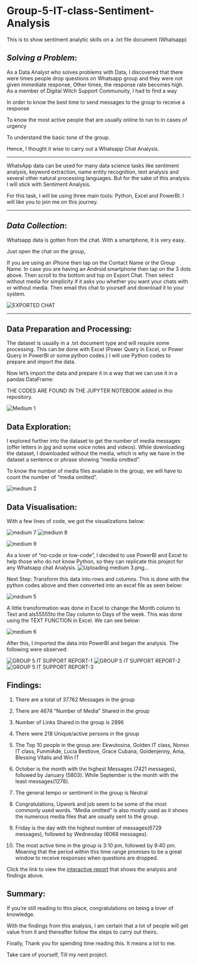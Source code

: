 # Group-5-IT-class-Sentiment-Analysis
This is to show sentiment analytic skills on a .txt file document (Whatsapp)

## *Solving a Problem*:

As a Data Analyst who solves problems with Data, I discovered that there were times people drop questions on Whatsapp group and they were not given immediate response, Other times, the response rate becomes high. As a member of Digital Witch Support Communuity, I had to find a way

In order to know the best time to send messages to the group to receive a response

To know the most active people that are usually online to run to in cases of urgency

To understand the basic tone of the group.

Hence, I thought it wise to carry out a Whatsapp Chat Analysis.

---


WhatsApp data can be used for many data science tasks like sentiment analysis, keyword extraction, name entity recognition, text analysis and several other natural processing languages. But for the sake of this analysis. I will stick with Sentiment Analysis.

For this task, I will be using three main tools: Python, Excel and PowerBI. I will like you to join me on this journey.

---

## *Data Collection*:

Whatsapp data is gotten from the chat. With a smartphone, it is very easy.

Just open the chat on the group,

If you are using an iPhone then tap on the Contact Name or the Group Name. In case you are having an Android smartphone then tap on the 3 dots above.
Then scroll to the bottom and top on Export Chat.
Then select without media for simplicity if it asks you whether you want your chats with or without media.
Then email this chat to yourself and download it to your system.

![EXPORTED CHAT](https://user-images.githubusercontent.com/83390581/203865944-d5b4cb3c-55bd-4540-a40b-fe1965bca24e.png)

---
## Data Preparation and Processing:

The dataset is usually in a .txt document type and will require some processing. This can be done with Excel (Power Query in Excel, or Power Query in PowerBI or some python codes.) I will use Python codes to prepare and import the data.

Now let’s import the data and prepare it in a way that we can use it in a pandas DataFrame:

THE CODES ARE FOUND IN THE JUPYTER NOTEBOOK added in this repository.

![Medium 1](https://user-images.githubusercontent.com/83390581/203865509-9210a685-2082-46d9-b8b7-5de831c8ec70.png)


## Data Exploration:

I explored further into the dataset to get the number of media messages (offer letters in jpg and some voice notes and videos). While downloading the dataset, I downloaded without the media, which is why we have in the dataset a sentence or phrase showing “media omitted”.

To know the number of media files available in the group, we will have to count the number of “media omitted”.



![medium 2](https://user-images.githubusercontent.com/83390581/203865540-a50410ba-cb0d-4831-99f5-b4e968de9877.png)


## Data Visualisation:

With a few lines of code, we got the visualizations below:

![medium 7](https://user-images.githubusercontent.com/83390581/204011319-610a778b-f99b-4f8a-8901-8d41e7c99a2a.png)
![medium 8](https://user-images.githubusercontent.com/83390581/204011424-bcf2aec7-2c9e-41e6-a2e8-d834c0969308.png)

![medium 9](https://user-images.githubusercontent.com/83390581/204011497-1a3aa110-c29d-4f73-be7c-74308cb81969.png)


As a lover of “no-code or low-code”, I decided to use PowerBI and Excel to help those who do not know Python, so they can replicate this project for any Whatsapp chat Analysis.
![Uploading medium 3.png…]()


Next Step: Transform this data into rows and columns. This is done with the python codes above and then converted into an excel file as seen below:

![medium 5](https://user-images.githubusercontent.com/83390581/204013765-b1341828-d154-4a6a-85c1-65588eb82d11.png)

A little transformation was done in Excel to change the Month column to Text and als55555to the Day column to Days of the week. This was done using the TEXT FUNCTION in Excel. We can see below:

![medium 6](https://user-images.githubusercontent.com/83390581/204013790-24783327-f31d-4434-a2ae-99d3f4f592b8.png)


After this, I imported the data into PowerBI and began the analysis. The following were observed:



![GROUP 5 IT SUPPORT REPORT-1](https://user-images.githubusercontent.com/83390581/203865995-5a8da555-8ab3-4967-ad76-d76eaa04d2dd.jpg)
![GROUP 5 IT SUPPORT REPORT-2](https://user-images.githubusercontent.com/83390581/203866000-e82d72fb-f090-45c7-b517-66352ce385d7.jpg)
![GROUP 5 IT SUPPORT REPORT-3](https://user-images.githubusercontent.com/83390581/203866004-075b03f4-0019-4dfe-bb06-78c7fba558e7.jpg)


## Findings:

1. There are a total of 37762 Messages in the group

2. There are 4674 “Number of Media” Shared in the group

3. Number of Links Shared in the group is 2896

4. There were 218 Unique/active persons in the group

5. The Top 10 people in the group are: Ekwutosina, Golden IT class, Nonso IT class, FunmiAde, Lucia Bestlove, Grace Cubana, Goldenjenny, Ama, Blessing Vitalis and Win IT

6. October is the month with the highest Messages (7421 messages), followed by January (5803). While September is the month with the least messages(1278).

7. The general tempo or sentiment in the group is Neutral

8. Congratulations, Upwork and job seem to be some of the most commonly used words. “Media omitted” is also mostly used as it shows the numerous media files that are usually sent to the group.

9. Friday is the day with the highest number of messages(6729 messages), followed by Wednesday (6068 messages).

10. The most active time in the group is 3:10 pm, followed by 9:40 pm. Meaning that the period within this time range promises to be a great window to receive responses when questions are dropped.

Click the link to view the [interactive report](https://app.powerbi.com/view?r=eyJrIjoiMmYxNjhlNDItNGE1Ni00ZDdlLTg4YmUtNWQ0MGNjYTc3NjNjIiwidCI6IjM0ODhhMWU5LTQwNmYtNGMzNS04Yjc0LTkyOGUzNDM5Yzc1MCJ9&pageName=ReportSection) that shows the analysis and findings above.


## Summary:
If you’re still reading to this place, congratulations on being a lover of knowledge.

With the findings from this analysis, I am certain that a lot of people will get value from it and thereafter follow the steps to carry out theirs.

Finally, Thank you for spending time reading this. It means a lot to me.

Take care of yourself, Till my next project.






